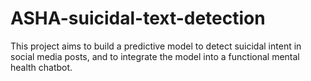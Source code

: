 # ASHA-suicidal-text-detection
This project aims to build a predictive model to detect suicidal intent in social media posts, and to integrate the model into a functional mental health chatbot.
